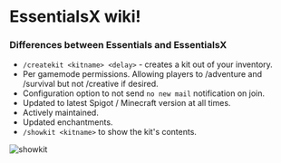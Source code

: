 # EssentialsX wiki!

### Differences between Essentials and EssentialsX
* `/createkit <kitname> <delay>` - creates a kit out of your inventory.
* Per gamemode permissions. Allowing players to /adventure and /survival but not /creative if desired.
* Configuration option to not send `no new mail` notification on join.
* Updated to latest Spigot / Minecraft version at all times.
* Actively maintained.
* Updated enchantments.
* `/showkit <kitname>` to show the kit's contents.

![showkit](https://i.imgur.com/d4Ff8vN.png)